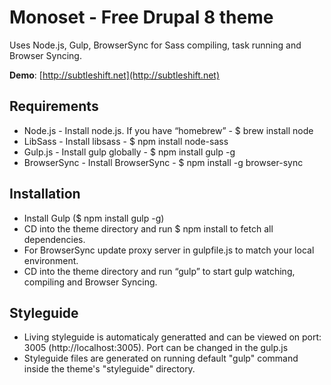 # Monoset - Free Drupal 8 theme

Uses Node.js, Gulp, BrowserSync for Sass compiling, task running and Browser Syncing.

**Demo**: [http://subtleshift.net](http://subtleshift.net)

## Requirements
- Node.js - Install node.js. If you have “homebrew” - $ brew install node
- LibSass - Install libsass - $ npm install node-sass
- Gulp.js - Install gulp globally - $ npm install gulp -g
- BrowserSync - Install BrowserSync - $ npm install -g browser-sync

## Installation
- Install Gulp ($ npm install gulp -g)
- CD into the theme directory and run $ npm install to fetch all dependencies.
- For BrowserSync update proxy server in gulpfile.js to match your local environment.
- CD into the theme directory and run “gulp” to start  gulp watching, compiling and Browser Syncing.

## Styleguide
- Living styleguide is automaticaly generatted and can be viewed on port: 3005 (http://localhost:3005). Port can be changed in the gulp.js
- Styleguide files are generated on running default "gulp" command inside the theme's "styleguide" directory.